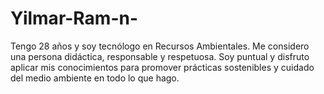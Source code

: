 # Yilmar-Ram-n-
Tengo 28 años y soy tecnólogo en Recursos Ambientales. Me considero una persona didáctica, responsable y respetuosa. Soy puntual y disfruto aplicar mis conocimientos para promover prácticas sostenibles y cuidado del medio ambiente en todo lo que hago.
